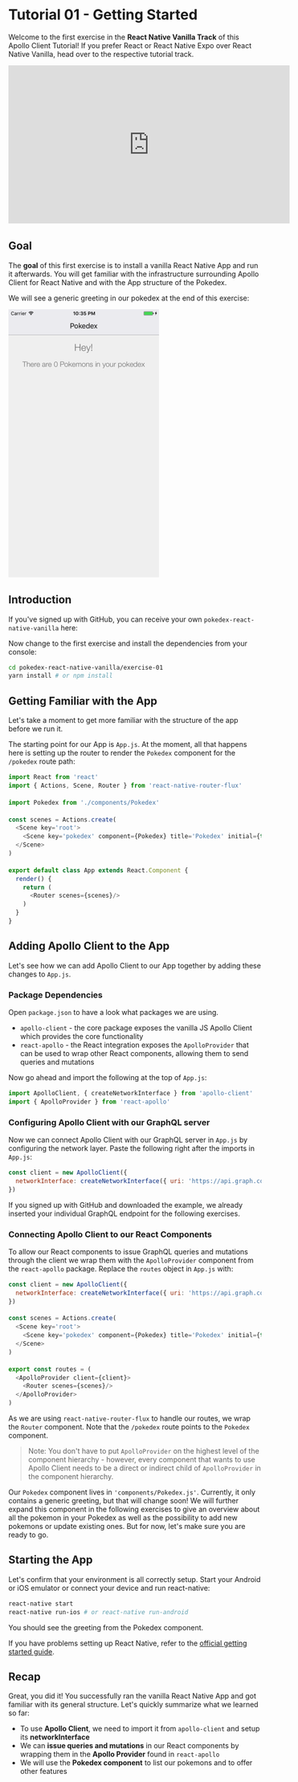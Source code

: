 # Tutorial 01 - Getting Started

Welcome to the first exercise in the **React Native Vanilla Track** of this Apollo Client Tutorial! If you prefer React or React Native Expo over React Native Vanilla, head over to the respective tutorial track.

<iframe width="560" height="315" src="https://www.youtube.com/embed/TiqPHEzSOg0" frameborder="0" allowfullscreen></iframe>

## Goal

The **goal** of this first exercise is to install a vanilla React Native App and run it afterwards. You will get familiar with the infrastructure surrounding Apollo Client for React Native and with the App structure of the Pokedex.

We will see a generic greeting in our pokedex at the end of this exercise:

![](../images/rnv-exercise-01-pokedex.png)

## Introduction

If you've signed up with GitHub, you can receive your own `pokedex-react-native-vanilla` here:

<!-- __DOWNLOAD_RNVANILLA__ -->

Now change to the first exercise and install the dependencies from your console:

```sh
cd pokedex-react-native-vanilla/exercise-01
yarn install # or npm install
```

## Getting Familiar with the App

Let's take a moment to get more familiar with the structure of the app before we run it.

The starting point for our App is `App.js`. At the moment, all that happens here is setting up the router to render the `Pokedex` component for the `/pokedex` route path:

```js
import React from 'react'
import { Actions, Scene, Router } from 'react-native-router-flux'

import Pokedex from './components/Pokedex'

const scenes = Actions.create(
  <Scene key='root'>
    <Scene key='pokedex' component={Pokedex} title='Pokedex' initial={true} type='replace' />
  </Scene>
)

export default class App extends React.Component {
  render() {
    return (
      <Router scenes={scenes}/>
    )
  }
}
```


## Adding Apollo Client to the App

Let's see how we can add Apollo Client to our App together by adding these changes to `App.js`.

### Package Dependencies

Open `package.json` to have a look what packages we are using.

* `apollo-client` - the core package exposes the vanilla JS Apollo Client which provides the core functionality
* `react-apollo` - the React integration exposes the `ApolloProvider` that can be used to wrap other React components, allowing them to send queries and mutations

Now go ahead and import the following at the top of `App.js`:

```js@App.js
import ApolloClient, { createNetworkInterface } from 'apollo-client'
import { ApolloProvider } from 'react-apollo'
```

### Configuring Apollo Client with our GraphQL server

Now we can connect Apollo Client with our GraphQL server in `App.js` by configuring the network layer. Paste the following right after the imports in `App.js`:

```js@App.js
const client = new ApolloClient({
  networkInterface: createNetworkInterface({ uri: 'https://api.graph.cool/simple/v1/__PROJECT_ID__'}),
})
```

If you signed up with GitHub and downloaded the example, we already inserted your individual GraphQL endpoint for the following exercises.

### Connecting Apollo Client to our React Components

To allow our React components to issue GraphQL queries and mutations through the client we wrap them with the `ApolloProvider` component from the `react-apollo` package. Replace the `routes` object in `App.js` with:

```js@App.js
const client = new ApolloClient({
  networkInterface: createNetworkInterface({ uri: 'https://api.graph.cool/simple/v1/__PROJECT_ID__'})
})

const scenes = Actions.create(
  <Scene key='root'>
    <Scene key='pokedex' component={Pokedex} title='Pokedex' initial={true} type='replace' />
  </Scene>
)

export const routes = (
  <ApolloProvider client={client}>
    <Router scenes={scenes}/>
  </ApolloProvider>
)
```

As we are using `react-native-router-flux` to handle our routes, we wrap the `Router` component. Note that the `/pokedex` route points to the `Pokedex` component.

> Note: You don't have to put `ApolloProvider` on the highest level of the component hierarchy - however, every component that wants to use Apollo Client needs to be a direct or indirect child of `ApolloProvider` in the component hierarchy.

Our `Pokedex` component lives in `'components/Pokedex.js'`. Currently, it only contains a generic greeting, but that will change soon! We will further expand this component in the following exercises to give an overview about all the pokemon in your Pokedex as well as the possibility to add new pokemons or update existing ones. But for now, let's make sure you are ready to go.

## Starting the App

Let's confirm that your environment is all correctly setup. Start your Android or iOS emulator or connect your device and run react-native:

```sh
react-native start
react-native run-ios # or react-native run-android
```

You should see the greeting from the Pokedex component.

If you have problems setting up React Native, refer to the [official getting started guide](https://facebook.github.io/react-native/docs/getting-started.html).

## Recap

Great, you did it! You successfully ran the vanilla React Native App and got familiar with its general structure. Let's quickly summarize what we learned so far:

* To use **Apollo Client**, we need to import it from `apollo-client` and setup its **networkInterface**
* We can **issue queries and mutations** in our React components by wrapping them in the **Apollo Provider** found in `react-apollo`
* We will use the **Pokedex component** to list our pokemons and to offer other features

